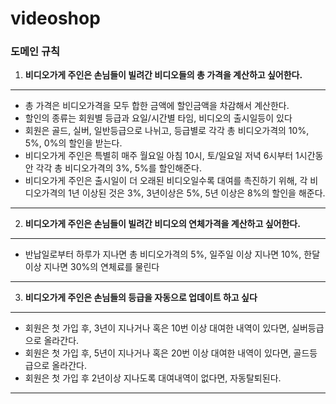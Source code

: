# videoshop

### 도메인 규칙

1. __비디오가게 주인은 손님들이 빌려간 비디오들의 총 가격을 계산하고 싶어한다.__
* * *
* 총 가격은 비디오가격을 모두 합한 금액에 할인금액을 차감해서 계산한다.
* 할인의 종류는 회원별 등급과 요일/시간별 타임, 비디오의 출시일등이 있다
* 회원은 골드, 실버, 일반등급으로 나뉘고, 등급별로 각각 총 비디오가격의 10%, 5%, 0%의 할인을 받는다.
* 비디오가게 주인은 특별히 매주 월요일 아침 10시, 토/일요일 저녁 6시부터 1시간동안 각각 총 비디오가격의 3%, 5%를 할인해준다.
* 비디오가게 주인은 출시일이 더 오래된 비디오일수록 대여를 촉진하기 위해, 각 비디오가격의 1년 이상된 것은 3%, 3년이상은 5%, 5년 이상은 8%의 할인을 해준다.
* * *

2. __비디오가게 주인은 손님들이 빌려간 비디오의 연체가격을 계산하고 싶어한다.__
* * *
* 반납일로부터 하루가 지나면 총 비디오가격의 5%, 일주일 이상 지나면 10%, 한달 이상 지나면 30%의 연체료를 물린다
* * *

3. __비디오가게 주인은 손님들의 등급을 자동으로 업데이트 하고 싶다__
* * *
* 회원은 첫 가입 후, 3년이 지나거나 혹은 10번 이상 대여한 내역이 있다면, 실버등급으로 올라간다.
* 회원은 첫 가입 후, 5년이 지나거나 혹은 20번 이상 대여한 내역이 있다면, 골드등급으로 올라간다.
* 회원은 첫 가입 후 2년이상 지나도록 대여내역이 없다면, 자동탈퇴된다.
 * * *
